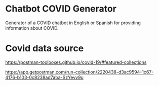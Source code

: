 # Chatbot COVID Generator

Generator of a COVID chatbot in English or Spanish for providing information about COVID.

# Covid data source
https://postman-toolboxes.github.io/covid-19/#featured-collections

https://app.getpostman.com/run-collection/2220438-d3ac9594-1c67-4176-b103-0c8238ad7aba-SzYevv9u
